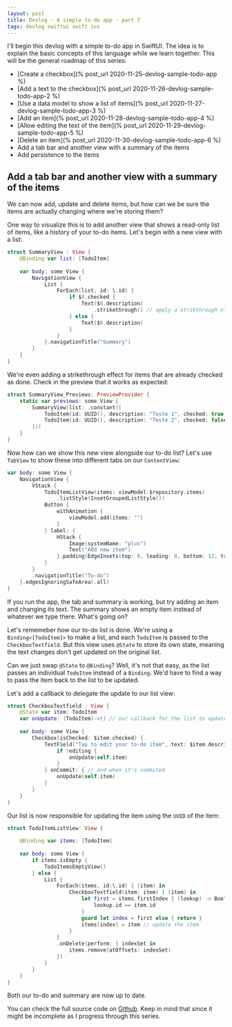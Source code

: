 ```yaml
---
layout: post
title: Devlog - A simple to-do app - part 7
tags: devlog swiftui swift ios
---
```


I'll begin this devlog with a simple to-do app in SwiftUI. The idea is to explain the basic concepts of this language while we learn together. This will be the general roadmap of this series:

* [Create a checkbox](% post_url 2020-11-25-devlog-sample-todo-app %)
* [Add a text to the checkbox](% post_url 2020-11-26-devlog-sample-todo-app-2 %)
* [Use a data model to show a list of items](% post_url 2020-11-27-devlog-sample-todo-app-3 %)
* [Add an item](% post_url 2020-11-28-devlog-sample-todo-app-4 %)
* [Allow editing the text of the item](% post_url 2020-11-29-devlog-sample-todo-app-5 %)
* [Delete an item](% post_url 2020-11-30-devlog-sample-todo-app-6 %)
* Add a tab bar and another view with a summary of the items
* Add persistence to the items

## Add a tab bar and another view with a summary of the items

We can now add, update and delete items, but how can we be sure the items are actually changing where we're storing them?

One way to visualize this is to add another view that shows a read-only list of items, like a history of your to-do items. Let's begin with a new view with a list:

```swift
struct SummaryView : View {
    @Binding var list: [TodoItem]
    
    var body: some View {
        NavigationView {
            List {
                ForEach(list, id: \.id) {
                    if $0.checked {
                        Text($0.description)
                            .strikethrough() // apply a strikthrough effect for checked items
                    } else {
                        Text($0.description)
                    }
                }
            }.navigationTitle("Summary")
        }
    }
}
```

We're even adding a strikethrough effect for items that are already checked as done. Check in the preview that it works as expected:

```swift
struct SummaryView_Previews: PreviewProvider {
    static var previews: some View {
        SummaryView(list: .constant([
            TodoItem(id: UUID(), description: "Teste 1", checked: true),
            TodoItem(id: UUID(), description: "Teste 2", checked: false)
        ]))
    }
}
```

Now how can we show this new view alongside our to-do list? Let's use `TabView` to show these into different tabs on our `ContentView`:

```swift
var body: some View {
    NavigationView {
        VStack {
            TodoItemListView(items: viewModel.$repository.items)
                .listStyle(InsetGroupedListStyle())
            Button {
                withAnimation {
                    viewModel.add(items: "")
                }
            } label: {
                HStack {
                    Image(systemName: "plus")
                    Text("Add new item")
                }.padding(EdgeInsets(top: 8, leading: 0, bottom: 12, trailing: 0))
            }
        }
        .navigationTitle("To-do")
    }.edgesIgnoringSafeArea(.all)
}
```

If you run the app, the tab and summary is working, but try adding an item and changing its text. The summary shows an empty item instead of whatever we type there. What's going on?

Let's rememeber how our to-do list is done. We're using a `Binding<[TodoItem]>` to make a list, and each `TodoItem` is passed to the `CheckboxTextfield`. But this view uses `@State` to store its own state, meaning the text changes don't get updated on the original list.

Can we just swap `@State` to `@Binding`? Well, it's not that easy, as the list passes an individual `TodoItem` instead of a `Binding`. We'd have to find a way to pass the item back to the list to be updated. 

Let's add a callback to delegate the update to our list view:

```swift
struct CheckboxTextfield : View {
    @State var item: TodoItem
    var onUpdate: (TodoItem)->() // our callback for the list to update the item
    
    var body: some View {
        Checkbox(isChecked: $item.checked) {
            TextField("Tap to edit your to-do item", text: $item.description) { (editing) in // update the item both when out of editing
                if !editing {
                    onUpdate(self.item)
                }
            } onCommit: { // and when it's commited
                onUpdate(self.item)
            }
        }
    }
}
```

Our list is now responsible for updating the item using the `UUID` of the item:

```swift
struct TodoItemListView: View {
    
    @Binding var items: [TodoItem]
    
    var body: some View {
        if items.isEmpty {
            TodoItemsEmptyView()
        } else {
            List {
                ForEach(items, id:\.id) { (item) in
                    CheckboxTextfield(item: item) { (item) in
                        let first = items.firstIndex { (lookup) -> Bool in // lookup the item through it's id
                            lookup.id == item.id
                        }
                        guard let index = first else { return }
                        items[index] = item // update the item
                    }
                }
                .onDelete(perform: { indexSet in
                    items.remove(atOffsets: indexSet)
                })
            }
        }
    }
}
```

Both our to-do and summary are now up to date.

You can check the full source code on [Github](https://github.com/edgarkenji/SimpleTodo/tree/feature/checkbox). Keep in mind that since it might be incomplete as I progress through this series.
